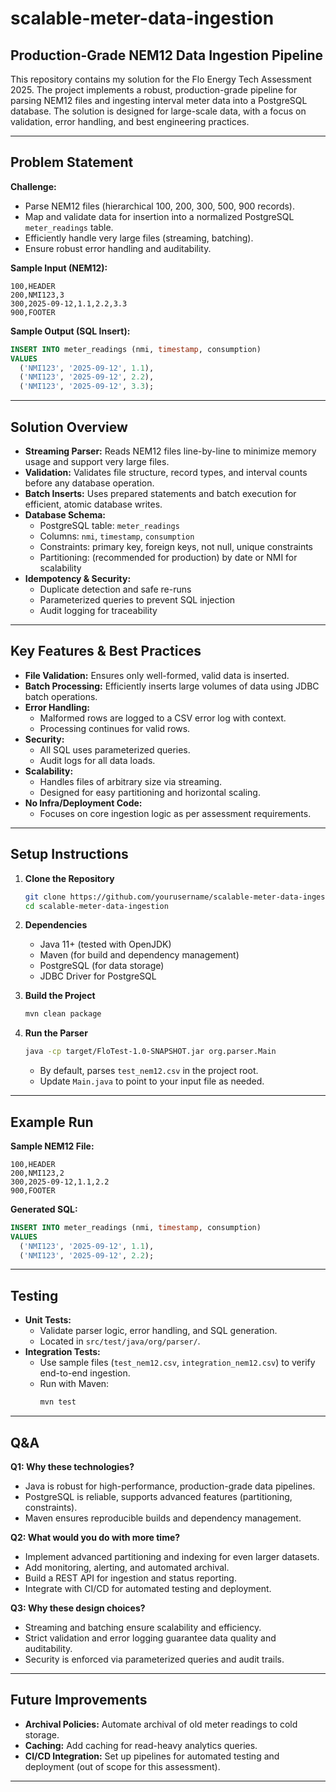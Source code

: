 # scalable-meter-data-ingestion

## Production-Grade NEM12 Data Ingestion Pipeline

This repository contains my solution for the Flo Energy Tech Assessment 2025. The project implements a robust, production-grade pipeline for parsing NEM12 files and ingesting interval meter data into a PostgreSQL database. The solution is designed for large-scale data, with a focus on validation, error handling, and best engineering practices.

---

## Problem Statement

**Challenge:**
- Parse NEM12 files (hierarchical 100, 200, 300, 500, 900 records).
- Map and validate data for insertion into a normalized PostgreSQL `meter_readings` table.
- Efficiently handle very large files (streaming, batching).
- Ensure robust error handling and auditability.

**Sample Input (NEM12):**
```
100,HEADER
200,NMI123,3
300,2025-09-12,1.1,2.2,3.3
900,FOOTER
```

**Sample Output (SQL Insert):**
```sql
INSERT INTO meter_readings (nmi, timestamp, consumption)
VALUES
  ('NMI123', '2025-09-12', 1.1),
  ('NMI123', '2025-09-12', 2.2),
  ('NMI123', '2025-09-12', 3.3);
```

---

## Solution Overview

- **Streaming Parser:** Reads NEM12 files line-by-line to minimize memory usage and support very large files.
- **Validation:** Validates file structure, record types, and interval counts before any database operation.
- **Batch Inserts:** Uses prepared statements and batch execution for efficient, atomic database writes.
- **Database Schema:**
  - PostgreSQL table: `meter_readings`
  - Columns: `nmi`, `timestamp`, `consumption`
  - Constraints: primary key, foreign keys, not null, unique constraints
  - Partitioning: (recommended for production) by date or NMI for scalability
- **Idempotency & Security:**
  - Duplicate detection and safe re-runs
  - Parameterized queries to prevent SQL injection
  - Audit logging for traceability

---

## Key Features & Best Practices

- **File Validation:** Ensures only well-formed, valid data is inserted.
- **Batch Processing:** Efficiently inserts large volumes of data using JDBC batch operations.
- **Error Handling:**
  - Malformed rows are logged to a CSV error log with context.
  - Processing continues for valid rows.
- **Security:**
  - All SQL uses parameterized queries.
  - Audit logs for all data loads.
- **Scalability:**
  - Handles files of arbitrary size via streaming.
  - Designed for easy partitioning and horizontal scaling.
- **No Infra/Deployment Code:**
  - Focuses on core ingestion logic as per assessment requirements.

---

## Setup Instructions

1. **Clone the Repository**
   ```sh
   git clone https://github.com/yourusername/scalable-meter-data-ingestion.git
   cd scalable-meter-data-ingestion
   ```

2. **Dependencies**
   - Java 11+ (tested with OpenJDK)
   - Maven (for build and dependency management)
   - PostgreSQL (for data storage)
   - JDBC Driver for PostgreSQL

3. **Build the Project**
   ```sh
   mvn clean package
   ```

4. **Run the Parser**
   ```sh
   java -cp target/FloTest-1.0-SNAPSHOT.jar org.parser.Main
   ```
   - By default, parses `test_nem12.csv` in the project root.
   - Update `Main.java` to point to your input file as needed.

---

## Example Run

**Sample NEM12 File:**
```
100,HEADER
200,NMI123,2
300,2025-09-12,1.1,2.2
900,FOOTER
```

**Generated SQL:**
```sql
INSERT INTO meter_readings (nmi, timestamp, consumption)
VALUES
  ('NMI123', '2025-09-12', 1.1),
  ('NMI123', '2025-09-12', 2.2);
```

---

## Testing

- **Unit Tests:**
  - Validate parser logic, error handling, and SQL generation.
  - Located in `src/test/java/org/parser/`.
- **Integration Tests:**
  - Use sample files (`test_nem12.csv`, `integration_nem12.csv`) to verify end-to-end ingestion.
  - Run with Maven:
    ```sh
    mvn test
    ```

---

## Q&A

**Q1: Why these technologies?**
- Java is robust for high-performance, production-grade data pipelines.
- PostgreSQL is reliable, supports advanced features (partitioning, constraints).
- Maven ensures reproducible builds and dependency management.

**Q2: What would you do with more time?**
- Implement advanced partitioning and indexing for even larger datasets.
- Add monitoring, alerting, and automated archival.
- Build a REST API for ingestion and status reporting.
- Integrate with CI/CD for automated testing and deployment.

**Q3: Why these design choices?**
- Streaming and batching ensure scalability and efficiency.
- Strict validation and error logging guarantee data quality and auditability.
- Security is enforced via parameterized queries and audit trails.

---

## Future Improvements

- **Archival Policies:** Automate archival of old meter readings to cold storage.
- **Caching:** Add caching for read-heavy analytics queries.
- **CI/CD Integration:** Set up pipelines for automated testing and deployment (out of scope for this assessment).

---
